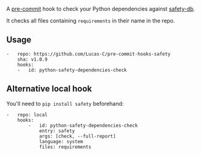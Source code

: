 A [pre-commit](http://pre-commit.com) hook to check your Python dependencies against [safety-db](//github.com/pyupio/safety-db).

It checks all files containing `requirements` in their name in the repo.

## Usage
```
-   repo: https://github.com/Lucas-C/pre-commit-hooks-safety
    sha: v1.0.9
    hooks:
    -   id: python-safety-dependencies-check
```

## Alternative local hook
You'll need to `pip install safety` beforehand:
```
-   repo: local
    hooks:
        -   id: python-safety-dependencies-check
            entry: safety
            args: [check, --full-report]
            language: system
            files: requirements
```
